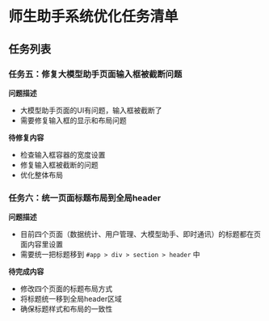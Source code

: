 # 师生助手系统优化任务清单

## 任务列表


### 任务五：修复大模型助手页面输入框被截断问题

**问题描述**
- 大模型助手页面的UI有问题，输入框被截断了
- 需要修复输入框的显示和布局问题

**待修复内容**
- 检查输入框容器的宽度设置
- 修复输入框被截断的问题
- 优化整体布局

### 任务六：统一页面标题布局到全局header

**问题描述**
- 目前四个页面（数据统计、用户管理、大模型助手、即时通讯）的标题都在页面内容里设置
- 需要统一把标题移到 `#app > div > section > header` 中

**待完成内容**
- 修改四个页面的标题布局方式
- 将标题统一移到全局header区域
- 确保标题样式和布局的一致性
